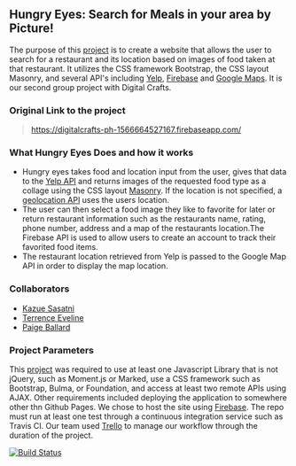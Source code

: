 ## Hungry Eyes: Search for Meals in your area by Picture!

The purpose of this [project](https://github.com/oakmac/phase1-final-project-requirements) is to create a website that allows the user to search for a restaurant and its location based on images of food taken at that restaurant.  It utilizes the CSS framework Bootstrap, the CSS layout Masonry, and several API's including [Yelp](https://www.yelp.com/developers), [Firebase](https://firebase.google.com/) and [Google Maps](https://developers.google.com/maps/documentation/). It is our second group project with Digital Crafts.

### Original Link to the project
> https://digitalcrafts-ph-1566664527167.firebaseapp.com/

### What Hungry Eyes Does and how it works
* Hungry eyes takes food and location input from the user, gives that data to the [Yelp API](https://www.yelp.com/developers) and returns images of the requested food type as a collage using the CSS layout [Masonry](https://masonry.desandro.com/). If the location is not specified, a [geolocation API](https://ipdata.co/) uses the users location.  
* The user can then select a food image they like to favorite for later or return restaurant information such as the restaurants name, rating, phone number, address and a map of the restaurants location.The Firebase API is used to allow users to create an account to track their favorited food items.   
* The restaurant location retrieved from Yelp is passed to the Google Map API in order to display the map location.

### Collaborators
* [Kazue Sasatni](https://github.com/segakazzz)
* [Terrence Eveline](https://github.com/tjeve)
* [Paige Ballard](https://github.com/paigeballard)

### Project Parameters
This [project](https://github.com/oakmac/phase1-final-project-requirements) was required to use at least one Javascript Library that is not jQuery, such as Moment.js or Marked, use a CSS framework such as Bootstrap, Bulma, or Foundation, and access at least two remote APIs using AJAX. Other requirements included deploying the application to somewhere other thn Github Pages. We chose to host the site using [Firebase](https://firebase.google.com/). The repo must run at least one test through a continuous integration service such as Travis CI.
Our team used [Trello](www.trello.com) to manage our workflow through the duration of the project. 

[![Build Status](https://travis-ci.com/tjeve/Phase-1-Project.svg?token=dsz12ZBZHtquGbpEUUm6&branch=master)](https://travis-ci.com/tjeve/Phase-1-Project)
